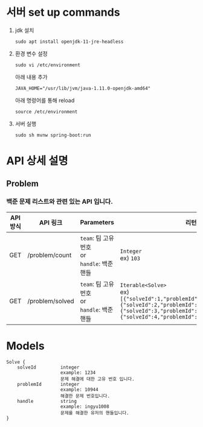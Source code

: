 # 서버 set up commands

1. jdk 설치
    ```
    sudo apt install openjdk-11-jre-headless
    ```
2. 환경 변수 설정
    ```
    sudo vi /etc/environment
    ```
    아래 내용 추가
    ```
    JAVA_HOME="/usr/lib/jvm/java-1.11.0-openjdk-amd64"
    ```
    아래 명령어를 통해 reload
    ```
    source /etc/environment
    ```
3. 서버 실행
    ```
    sudo sh mvnw spring-boot:run
    ```


# API 상세 설명

## Problem
### 백준 문제 리스트와 관련 있는 API 입니다.

| API 방식 | API 링크        | Parameters                                    | 리턴 형식                                                                                                                                                                                                                        |
| -------- | --------------- | --------------------------------------------- | -------------------------------------------------------------------------------------------------------------------------------------------------------------------------------------------------------------------------------- |
| GET      | /problem/count  | `team`: 팀 고유 번호 <br> or <br> `handle`: 백준 핸들 | `Integer` <br> ex) `103`                                                                                                                                                                                                         |
| GET      | /problem/solved | `team`: 팀 고유 번호 <br> or <br> `handle`: 백준 핸들 | `Iterable<Solve>` <br> ex) `[{"solveId":1,"problemId":1,"handle":"ingyu1008"},{"solveId":2,"problemId":2,"handle":"ingyu1008"},{"solveId":3,"problemId":2,"handle":"thak1411"},{"solveId":4,"problemId":4,"handle":"thak1411"}]` |


# Models

```
Solve {
    solveId         integer
                    example: 1234
                    문제 해결에 대한 고유 번호 입니다.
    problemId       integer
                    example: 10944
                    해결한 문제 번호입니다.
    handle          string
                    example: ingyu1008
                    문제를 해결한 유저의 핸들입니다.
}
```
